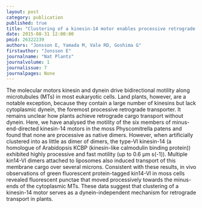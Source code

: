 ```yaml
---
layout: post
category: publication
published: true
title: "Clustering of a kinesin-14 motor enables processive retrograde microtubule-based transport in plants."
date: 2015-08-31 12:00:00
pmid: 26322239
authors: "Jonsson E, Yamada M, Vale RD, Goshima G"
firstauthor: "Jonsson E"
journalname: "Nat Plants"
journalvolume: 1
journalissue: 7
journalpages: None
---
```


The molecular motors kinesin and dynein drive bidirectional motility along microtubules (MTs) in most eukaryotic cells. Land plants, however, are a notable exception, because they contain a large number of kinesins but lack cytoplasmic dynein, the foremost processive retrograde transporter. It remains unclear how plants achieve retrograde cargo transport without dynein. Here, we have analysed the motility of the six members of minus-end-directed kinesin-14 motors in the moss Physcomitrella patens and found that none are processive as native dimers. However, when artificially clustered into as little as dimer of dimers, the type-VI kinesin-14 (a homologue of Arabidopsis KCBP (kinesin-like calmodulin binding protein)) exhibited highly processive and fast motility (up to 0.6 μm s(-1)). Multiple kin14-VI dimers attached to liposomes also induced transport of this membrane cargo over several microns. Consistent with these results, in vivo observations of green fluorescent protein-tagged kin14-VI in moss cells revealed fluorescent punctae that moved processively towards the minus-ends of the cytoplasmic MTs. These data suggest that clustering of a kinesin-14 motor serves as a dynein-independent mechanism for retrograde transport in plants.

